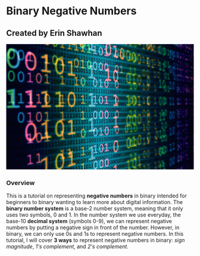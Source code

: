 # Binary Negative Numbers
## Created by Erin Shawhan
![Binary numbers](digitization-5194814_1280.jpg)
### Overview
This is a tutorial on representing **negative numbers** in binary intended for beginners to binary wanting to learn more about digital information. The **binary number system** is a base-2 number system, meaning that it only uses two symbols, 0 and 1. In the number system we use everyday, the base-10 **decimal system** (symbols 0-9), we can represent negative numbers by putting a negative sign in front of the number. However, in binary, we can only use 0s and 1s to represent negative numbers. In this tutorial, I will cover **3 ways** to represent negative numbers in binary: *sign magnitude*, *1's complement*, and *2's complement*.
